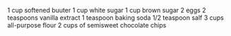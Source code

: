1 cup softened buuter
1 cup white sugar
1 cup brown sugar
2 eggs
2 teaspoons vanilla extract
1 teaspoon baking soda
1/2 teaspoon salf
3 cups all-purpose flour
2 cups of semisweet chocolate chips